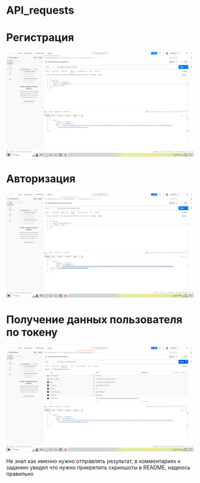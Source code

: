 # API_requests

# Регистрация
![Регистрация](https://github.com/vikSivirski/API_requests/blob/main/2023-12-05_16-51-02.png)
# Авторизация
![Авторизация](https://github.com/vikSivirski/API_requests/blob/main/2023-12-05_16-51-13.png)
# Получение данных пользователя по токену
![Получение данных пользователя по токену](https://github.com/vikSivirski/API_requests/blob/main/2023-12-05_16-51-36.png)

Не знал как именно нужно отправлять результат, в комментариях к заданию увидел что нужно прикрепить скриншоты в README, надеюсь правильно
